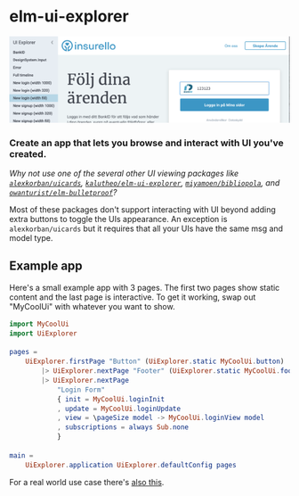 # elm-ui-explorer

![example-image](https://raw.githubusercontent.com/insurello/elm-ui-explorer/master/example-image.png)

### Create an app that lets you browse and interact with UI you've created.

_Why not use one of the several other UI viewing packages like [`alexkorban/uicards`](https://package.elm-lang.org/packages/alexkorban/uicards/latest/), [`kalutheo/elm-ui-explorer`](https://package.elm-lang.org/packages/kalutheo/elm-ui-explorer/latest/), [`miyamoen/bibliopola`](https://package.elm-lang.org/packages/miyamoen/bibliopola/latest/), and [`owanturist/elm-bulletproof`](https://package.elm-lang.org/packages/owanturist/elm-bulletproof/latest/)?_

Most of these packages don't support interacting with UI beyond adding extra buttons to toggle the UIs appearance.
An exception is `alexkorban/uicards` but it requires that all your UIs have the same msg and model type.

## Example app

Here's a small example app with 3 pages. The first two pages show static content and the last page is interactive.
To get it working, swap out "MyCoolUi" with whatever you want to show.
```elm
import MyCoolUi
import UiExplorer

pages =
    UiExplorer.firstPage "Button" (UiExplorer.static MyCoolUi.button)
        |> UiExplorer.nextPage "Footer" (UiExplorer.static MyCoolUi.footer)
        |> UiExplorer.nextPage
            "Login Form"
            { init = MyCoolUi.loginInit
            , update = MyCoolUi.loginUpdate
            , view = \pageSize model -> MyCoolUi.loginView model
            , subscriptions = always Sub.none
            }

main =
    UiExplorer.application UiExplorer.defaultConfig pages
```

For a real world use case there's [also this]().